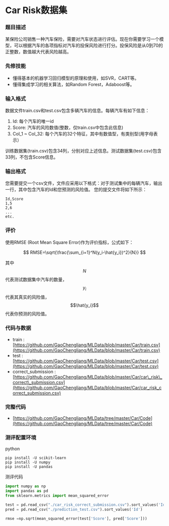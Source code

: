 # Car Risk数据集

### 题目描述

某保险公司销售一种汽车保险，需要对汽车状态进行评估。现在你需要学习一个模型，可以根据汽车的各项指标对汽车的投保风险进行打分。投保风险是从0到70的正整数，数值越大代表风险越高。

### 先修技能

* 懂得基本的机器学习回归模型的原理和使用，如SVR，CART等。
* 懂得集成学习的相关算法，如Random Forest，Adaboost等。

### 输入格式

数据文件train.csv和test.csv包含多辆汽车的信息。每辆汽车有如下信息：

1. Id: 每个汽车的唯一id
2. Score: 汽车的风险数值\(整数，仅train.csv中包含此信息\)
3. Col\_1 ~ Col\_32: 每个汽车的32个特征，其中有数值型，有类别型\(用字母表示）

训练数据集\(train.csv\)包含34列，分别对应上述信息。测试数据集\(test.csv\)包含33列，不包含Score信息。

### 输出格式

您需要提交一个csv文件，文件应采用以下格式：对于测试集中的每辆汽车，输出一行，其中包含汽车的Id和您预测的风险值。 您的提交文件将如下所示：

```
Id,Score
1,5
2,6
...
etc.
```

### 评价

使用RMSE \(Root Mean Square Error\)作为评价指标，公式如下：


$$
RMSE=\sqrt{\frac{\sum_{i=1}^N(y_i-\hat{y_i})^2}{N}}
$$


其中$$N$$代表测试数据集中汽车的数量，$$y_{i}$$代表其真实的风险值，$$\hat{y_i}$$代表你预测的风险值。

### 代码与数据

* train : [https://github.com/GaoChengliang/MLData/blob/master/Car/train.csv](https://github.com/GaoChengliang/MLData/blob/master/Car/train.csv)
* test : [https://github.com/GaoChengliang/MLData/blob/master/Car/test.csv](https://github.com/GaoChengliang/MLData/blob/master/Car/test.csv)
* correct\_submission : [https://github.com/GaoChengliang/MLData/blob/master/Car/car\_risk\_correct\_submission.csv](https://github.com/GaoChengliang/MLData/blob/master/Car/car_risk_correct_submission.csv)

### 完整代码

* [https://github.com/GaoChengliang/MLData/tree/master/Car/Code](https://github.com/GaoChengliang/MLData/tree/master/Car/Code)

### 测评配置环境

python

```
pip install -U scikit-learn
pip install -U numpy
pip install -U pandas
```

测评代码

```py
import numpy as np
import pandas as pd
from sklearn.metrics import mean_squared_error

test = pd.read_csv("./car_risk_correct_submission.csv").sort_values('Id')
pred = pd.read_csv("./prediction_test.csv").sort_values('Id')

rmse =np.sqrt(mean_squared_error(test['Score'], pred['Score']))
```



